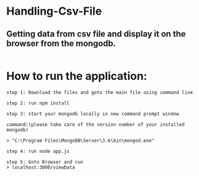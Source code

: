 #  Handling-Csv-File
## Getting data from csv file and display it on the browser from the mongodb.
```

````
# How to run the application:

```
step 1: Download the files and goto the main file using command line
```
```
step 2: run npm install
```
```
step 3: start your mongodb locally in new command prompt window

command:(please take care of the version number of your installed mongodb)

> "C:\Program Files\MongoDB\Server\3.6\bin\mongod.exe"
```
```
step 4: run node app.js
```

```
step 5: Goto Browser and run
> localhost:3000/viewData
```
